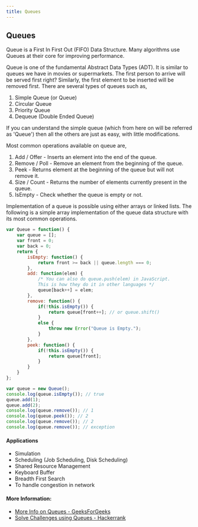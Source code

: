 ```yaml
---
title: Queues
---
```

## Queues
 
Queue is a First In First Out (FIFO) Data Structure. Many algorithms use Queues at their core for improving performance.

Queue is one of the fundamental Abstract Data Types (ADT). It is similar to queues we have in movies or supermarkets. The first person to arrive will be served first right? Similarly, the first element to be inserted will be removed first. There are several types of queues such as,

1. Simple Queue (or Queue)  
2. Circular Queue  
3. Priority Queue  
4. Dequeue (Double Ended Queue)  

If you can understand the simple queue (which from here on will be referred as 'Queue') then all the others are just as easy, with little modifications.  

Most common operations available on queue are,  
1. Add / Offer - Inserts an element into the end of the queue.  
2. Remove / Poll - Remove an element from the beginning of the queue.  
3. Peek - Returns element at the beginning of the queue but will not remove it.  
4. Size / Count - Returns the number of elements currently present in the queue.  
5. IsEmpty - Check whether the queue is empty or not.  

Implementation of a queue is possible using either arrays or linked lists. The following is a simple array implementation of the queue data structure with its most common operations.

```JavaScript  
var Queue = function() {
    var queue = [];
    var front = 0;
    var back = 0;
    return {
        isEmpty: function() {
            return front >= back || queue.length === 0;
        },
        add: function(elem) {
            /* You can also do queue.push(elem) in JavaScript. 
            This is how they do it in other languages */
            queue[back++] = elem;
        },
        remove: function() {
            if(!this.isEmpty()) {
                return queue[front++]; // or queue.shift()
            }
            else {
                throw new Error("Queue is Empty.");
            }
        },
        peek: function() {
            if(!this.isEmpty()) {
                return queue[front];
            }
        }
    }
};

var queue = new Queue();
console.log(queue.isEmpty()); // true
queue.add(1);
queue.add(2);
console.log(queue.remove()); // 1
console.log(queue.peek()); // 2
console.log(queue.remove()); // 2
console.log(queue.remove()); // exception
```  

#### Applications  

* Simulation  
* Scheduling (Job Scheduling, Disk Scheduling)  
* Shared Resource Management  
* Keyboard Buffer  
* Breadth First Search  
* To handle congestion in network  


#### More Information:

* <a href='http://www.geeksforgeeks.org/queue-data-structure/' target='_blank' rel='nofollow'>More Info on Queues - GeeksForGeeks</a>  
* <a href='https://www.hackerrank.com/domains/data-structures/queues' target='_blank' rel='nofollow'>Solve Challenges using Queues - Hackerrank</a>


